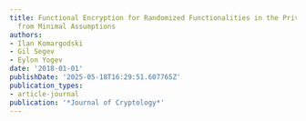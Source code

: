 ```yaml
---
title: Functional Encryption for Randomized Functionalities in the Private-Key Setting
  from Minimal Assumptions
authors:
- Ilan Komargodski
- Gil Segev
- Eylon Yogev
date: '2018-01-01'
publishDate: '2025-05-18T16:29:51.607765Z'
publication_types:
- article-journal
publication: '*Journal of Cryptology*'
---
```

